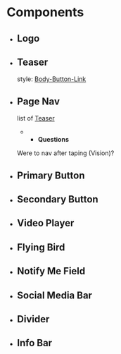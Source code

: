 # Components

- ## Logo

- ## Teaser
  
  style: [Body-Button-Link](styles.md#body-button-link)

- ## Page Nav

  list of [Teaser](#teaser)

  - - **Questions**

   Were to nav after taping (Vision)?

- ## Primary Button

- ## Secondary Button
  
- ## Video Player
  
- ## Flying Bird
  
- ## Notify Me Field

- ## Social Media Bar

- ## Divider

- ## Info Bar
  